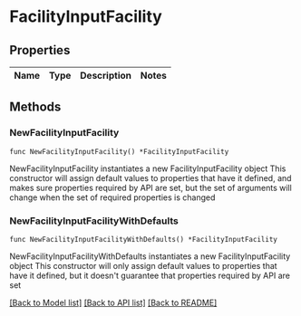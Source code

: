 # FacilityInputFacility

## Properties

Name | Type | Description | Notes
------------ | ------------- | ------------- | -------------

## Methods

### NewFacilityInputFacility

`func NewFacilityInputFacility() *FacilityInputFacility`

NewFacilityInputFacility instantiates a new FacilityInputFacility object
This constructor will assign default values to properties that have it defined,
and makes sure properties required by API are set, but the set of arguments
will change when the set of required properties is changed

### NewFacilityInputFacilityWithDefaults

`func NewFacilityInputFacilityWithDefaults() *FacilityInputFacility`

NewFacilityInputFacilityWithDefaults instantiates a new FacilityInputFacility object
This constructor will only assign default values to properties that have it defined,
but it doesn't guarantee that properties required by API are set


[[Back to Model list]](../README.md#documentation-for-models) [[Back to API list]](../README.md#documentation-for-api-endpoints) [[Back to README]](../README.md)


